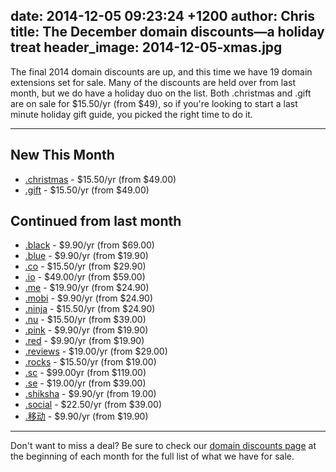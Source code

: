 date: 2014-12-05 09:23:24 +1200
author: Chris
title: The December domain discounts—a holiday treat
header_image: 2014-12-05-xmas.jpg
----

The final 2014 domain discounts are up, and this time we have 19 domain extensions set for sale. Many of the discounts are held over from last month, but we do have a holiday duo on the list. Both .christmas and .gift are on sale for $15.50/yr (from $49), so if you're looking to start a last minute holiday gift guide, you picked the right time to do it.

***

## New This Month

+ [.christmas](https://iwantmyname.com/domains/dot-christmas) - $15.50/yr (from $49.00)
+ [.gift](https://iwantmyname.com/domains/dot-gift) - $15.50/yr (from $49.00)

## Continued from last month

+ [.black](https://iwantmyname.com/domains/dot-black) - $9.90/yr (from $69.00)
+ [.blue](https://iwantmyname.com/domains/dot-blue) - $9.90/yr (from $19.90)
+ [.co](https://iwantmyname.com/domains/dot-co) - $15.50/yr (from $29.90)
+ [.io](https://iwantmyname.com/domains/dot-io) - $49.00/yr (from $59.00)
+ [.me](https://iwantmyname.com/domains/dot-me) - $19.90/yr (from $24.90)
+ [.mobi](https://iwantmyname.com/domains/dot-mobi) - $9.90/yr (from $24.90)
+ [.ninja](https://iwantmyname.com/domains/dot-ninja) - $15.50/yr (from $24.90)
+ [.nu](https://iwantmyname.com/domains/dot-nu) - $15.50/yr (from $39.00)
+ [.pink](https://iwantmyname.com/domains/dot-pink) - $9.90/yr (from $19.90)
+ [.red](https://iwantmyname.com/domains/dot-red) - $9.90/yr (from $19.90)
+ [.reviews](https://iwantmyname.com/domains/dot-reviews) - $19.00/yr (from $29.00)
+ [.rocks](https://iwantmyname.com/domains/dot-rocks) - $15.50/yr (from $19.00)
+ [.sc](https://iwantmyname.com/domains/dot-sc) - $99.00yr (from $119.00)
+ [.se](https://iwantmyname.com/domains/dot-se) - $19.00/yr (from $39.00)
+ [.shiksha](https://iwantmyname.com/domains/dot-shiksha) - $9.90/yr (from 19.00)
+ [.social](https://iwantmyname.com/domains/dot-social) - $22.50/yr (from $39.00)
+ [.移动](https://iwantmyname.com/domains/dot-移动) - $9.90/yr (from $19.90)

***

Don't want to miss a deal? Be sure to check our [domain discounts page](https://iwantmyname.com/domains/special-offer) at the beginning of each month for the full list of what we have for sale. 